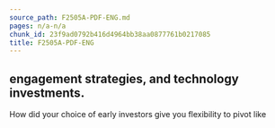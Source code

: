 ```yaml
---
source_path: F2505A-PDF-ENG.md
pages: n/a-n/a
chunk_id: 23f9ad0792b416d4964bb38aa0877761b0217085
title: F2505A-PDF-ENG
---
```

## engagement strategies, and technology investments.

How did your choice of early investors give you flexibility to pivot like
